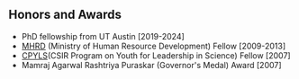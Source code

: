 ## Honors and Awards
- PhD fellowship from UT Austin [2019-2024]
- [MHRD](https://mhrd.gov.in/) (Ministry of Human Resource Development) Fellow [2009-2013] 
- [CPYLS](http://csirhrdg.res.in/cpyls.htm)(CSIR Program on Youth for Leadership in Science) Fellow  [2007]
- Mamraj Agarwal Rashtriya Puraskar (Governor's Medal) Award [2007]
